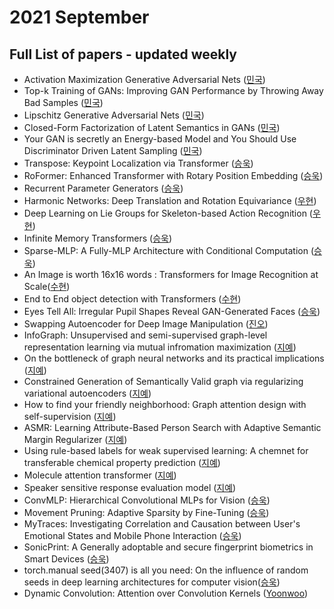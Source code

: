# 2021 September
## Full List of papers - updated weekly
* Activation Maximization Generative Adversarial Nets ([민국](./summary/minguk_01.md))
* Top-k Training of GANs: Improving GAN Performance by Throwing Away Bad Samples ([민국](./summary/minguk_02.md))
* Lipschitz Generative Adversarial Nets ([민국](./summary/minguk_03.md))
* Closed-Form Factorization of Latent Semantics in GANs ([민국](./summary/minguk_04.md))
* Your GAN is secretly an Energy-based Model and You Should Use Discriminator Driven Latent Sampling ([민국](./summary/minguk_05.md))
* Transpose: Keypoint Localization via Transformer ([승욱](./summary/seungwook_01.md))
* RoFormer: Enhanced Transformer with Rotary Position Embedding ([승욱](./summary/seungwook_02.md))
* Recurrent Parameter Generators ([승욱](./summary/woohyeon_01.md))
* Harmonic Networks: Deep Translation and Rotation Equivariance ([우현](./summary/woohyeon_02.md))
* Deep Learning on Lie Groups for Skeleton-based Action Recognition ([우현](./summary/woohyeon_03.md))
* Infinite Memory Transformers ([승욱](./summary/seungwook_07.md))
* Sparse-MLP: A Fully-MLP Architecture with Conditional Computation ([승욱](./summary/seungwook_09.md))
* An Image is worth 16x16 words : Transformers for Image Recognition at Scale([수현](./summary/suhyeon_06.md))
* End to End object detection with Transformers ([수현](./summary/suhyeon_09.md))
* Eyes Tell All: Irregular Pupil Shapes Reveal GAN-Generated Faces ([승욱](./summary/seungwook_10.md))
* Swapping Autoencoder for Deep Image Manipulation  ([진오](./summary/jinoh_06.md))
* InfoGraph: Unsupervised and semi-supervised graph-level representation learning via mutual infromation maximization ([지예](./summary/jiye_1.md))
* On the bottleneck of graph neural networks and its practical implications ([지예](./summary/jiye_2.md))
* Constrained Generation of Semantically Valid graph via regularizing variational autoencoders ([지예](./summary/jiye_3.md))
* How to find your friendly neighborhood: Graph attention design with self-supervision ([지예](./summary/jiye_4.md))
* ASMR: Learning Attribute-Based Person Search with Adaptive Semantic Margin Regularizer ([지예](./summary/jiye_5.md))
* Using rule-based labels for weak supervised learning: A chemnet for transferable chemical property prediction ([지예](./summary/jiye_6.md))
* Molecule attention transformer ([지예](./summary/jiye_7.md))
* Speaker sensitive response evaluation model ([지예](./summary/jiye_8.md))
* ConvMLP: Hierarchical Convolutional MLPs for Vision ([승욱](./summary/seungwook_13.md))
* Movement Pruning: Adaptive Sparsity by Fine-Tuning ([승욱](./summary/seungwook_15.md))
* MyTraces: Investigating Correlation and Causation between User's Emotional States and Mobile Phone Interaction ([승욱](./summary/seungwook_17.md))
* SonicPrint: A Generally adoptable and secure fingerprint biometrics in Smart Devices ([승욱](./summary/seungwook_19.md))
* torch.manual seed(3407) is all you need: On the influence of random seeds in deep learning architectures for computer vision([승욱](./summary/seungwook_21.md))
* Dynamic Convolution: Attention over Convolution Kernels ([Yoonwoo](./summary/yoonwoo_30_1.md))
